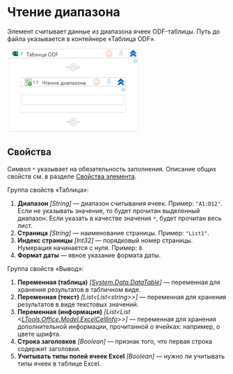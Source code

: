 # Чтение диапазона

Элемент считывает данные из диапазона ячеек ODF-таблицы. Путь до файла указывается в контейнере «Таблица ODF».

![Элемент «Чтение диапазона»](../../../../resources/activities/extra/odf-oxml/table/odf-read-range.png)


## Свойства

Символ `*` указывает на обязательность заполнения. Описание общих свойств см. в разделе [Свойства элемента](https://docs.primo-rpa.ru/primo-rpa/primo-studio/process/elements#svoistva-elementa).

Группа свойств «Таблица»:

1. **Диапазон** *[String]* — диапазон считывания ячеек. Пример: `"A1:D12"`. Если не указывать значение, то будет прочитан выделенный диапазон. Если указать в качестве значения `*`, будет прочитан весь лист.
1. **Страница** *[String]* — наименование страницы. Пример: `"List1"`.
1. **Индекс страницы** *[Int32]* — порядковый номер страницы. Нумерация начинается с нуля. Пример: `0`.
1. **Формат даты** — явное указание формата даты. 

Группа свойств «Вывод»:

1. **Переменная (таблица)** *[[System.Data.DataTable](https://learn.microsoft.com/ru-ru/dotnet/api/system.data.datatable?view=net-5.0)]* — переменная для хранения результатов в табличном виде.
1. **Переменная (текст)** *[List\<List\<string>>]* — переменная для хранения результатов в виде текстовых значений.
1. **Переменная (информация)** *[List\<List \<[LTools.Office.Model.ExcelCellInfo](https://docs.primo-rpa.ru/primo-rpa/g_elements/osnovnye-elementy/prilozhenie-excel/datatypes/excelcellinfo)>>]* — переменная для хранения дополнительной информации, прочитанной о ячейках: например, о цвете шрифта.
1. **Строка заголовков** *[Boolean]* — признак того, что первая строка содержит заголовки.
1. **Учитывать типы полей ячеек Excel** *[Boolean]* — нужно ли учитывать типы ячеек в таблице Excel.
